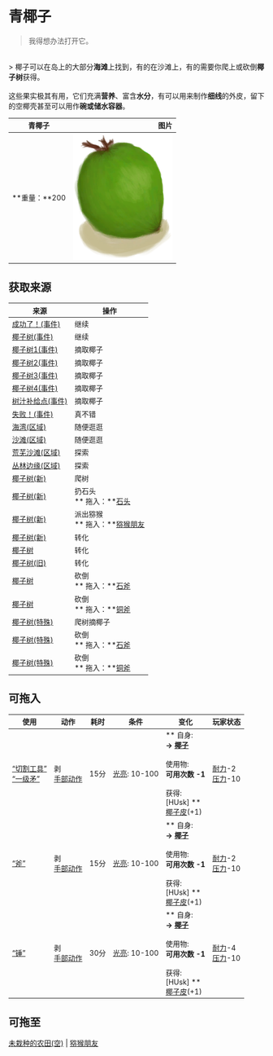 # 青椰子  
> 我得想办法打开它。  
<br>  
> 椰子可以在岛上的大部分<b>海滩</b>上找到，有的在沙滩上，有的需要你爬上或砍倒<b>椰子树</b>获得。<br><br>这些果实极其有用，它们充满<b>营养</b>、富含<b>水分</b>，有可以用来制作<b>细线</b>的外皮，留下的空椰壳甚至可以用作<b>碗或储水容器</b>。  
  
  青椰子  |   图片   
 ----  |  ----:   
 **重量：**200  |  <img decoding="async" src="Sprite/CoconutHusked.png" href="a.md" style="max-width:300px;max-height:300px;">   
  
## 获取来源  
来源  |  操作  
----  |  ----  
[成功了！(事件)](Event_CoconutHit.md)  |  继续  
[椰子树(事件)](Event_PalmTree.md)  |  继续  
[椰子树1(事件)](Event_PalmTree1.md)  |  摘取椰子  
[椰子树2(事件)](Event_PalmTree2.md)  |  摘取椰子  
[椰子树3(事件)](Event_PalmTree3.md)  |  摘取椰子  
[椰子树4(事件)](Event_PalmTree4.md)  |  摘取椰子  
[树汁补给点(事件)](Event_SapStation.md)  |  摘取椰子  
[失败！(事件)](Event_SwimmingFailed.md)  |  真不错  
[海湾(区域)](Bay.md)  |  随便逛逛  
[沙滩(区域)](Beach.md)  |  随便逛逛  
[荒芜沙滩(区域)](DesolateBeach.md)  |  探索  
[丛林边缘(区域)](Outskirts.md)  |  探索  
[椰子树(新)](PalmTreeNew.md)  |  爬树  
[椰子树(新)](PalmTreeNew.md)  |  扔石头<br>** 拖入：**[石头](Stone.md)  
[椰子树(新)](PalmTreeNew.md)  |  派出猕猴<br>** 拖入：**[猕猴朋友](MacaqueFriend.md)  
[椰子树(新)](PalmTreeNew.md)  |  转化  
[椰子树](PalmTreeNewMultiEventOld.md)  |  转化  
[椰子树(旧)](PalmTreeOld.md)  |  转化  
[椰子树](PalmTree_IH.md)  |  砍倒<br>** 拖入：**[石斧](StoneAxe.md)  
[椰子树](PalmTree_IH.md)  |  砍倒<br>** 拖入：**[铜斧](AxeCopper.md)  
[椰子树(特殊)](PalmTree_Unique.md)  |  爬树摘椰子  
[椰子树(特殊)](PalmTree_Unique.md)  |  砍倒<br>** 拖入：**[石斧](StoneAxe.md)  
[椰子树(特殊)](PalmTree_Unique.md)  |  砍倒<br>** 拖入：**[铜斧](AxeCopper.md)  
## 可拖入  
使用  |  动作  |  耗时  |  条件  |  变化  |  玩家状态  
----  |  ----  |  ----  |  ----  |  ----  |  ----  
[“切割工具”](tag_Cutter.md)<br>[“一级矛”](tag_Spear.md)  |  剥<br>[手部动作](HandAction.md)  |  15分  |  [光亮](Light.md): 10-100  |  ** 自身: **<br>→ [椰子](Coconut.md)<br><br>** 使用物: **<br>可用次数  -1<br><br>** 获得: **<br>** [HUsk]  **<br>  [椰子皮](CoconutHusk.md)(+1)<br>  |  [耐力](Stamina.md)-2<br>[压力](Stress.md)-10  
[“斧”](tag_Axe.md)  |  剥<br>[手部动作](HandAction.md)  |  15分  |  [光亮](Light.md): 10-100  |  ** 自身: **<br>→ [椰子](Coconut.md)<br><br>** 使用物: **<br>可用次数  -1<br><br>** 获得: **<br>** [HUsk]  **<br>  [椰子皮](CoconutHusk.md)(+1)<br>  |  [耐力](Stamina.md)-2<br>[压力](Stress.md)-10  
[“锤”](tag_Hammer.md)  |  剥<br>[手部动作](HandAction.md)  |  30分  |  [光亮](Light.md): 10-100  |  ** 自身: **<br>→ [椰子](Coconut.md)<br><br>** 使用物: **<br>可用次数  -1<br><br>** 获得: **<br>** [HUsk]  **<br>  [椰子皮](CoconutHusk.md)(+1)<br>  |  [耐力](Stamina.md)-4<br>[压力](Stress.md)-10  
## 可拖至  
[未栽种的农田(空)](CropPlotEmpty.md) | [猕猴朋友](MacaqueFriend.md)  


<script>document.title="青椰子 - 卡牌生存百科 Card Survival Wiki";</script>